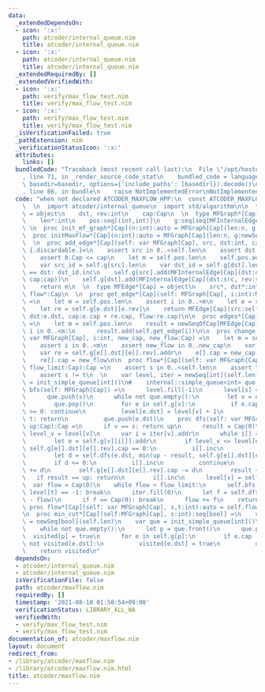 ```yaml
---
data:
  _extendedDependsOn:
  - icon: ':x:'
    path: atcoder/internal_queue.nim
    title: atcoder/internal_queue.nim
  - icon: ':x:'
    path: atcoder/internal_queue.nim
    title: atcoder/internal_queue.nim
  _extendedRequiredBy: []
  _extendedVerifiedWith:
  - icon: ':x:'
    path: verify/max_flow_test.nim
    title: verify/max_flow_test.nim
  - icon: ':x:'
    path: verify/max_flow_test.nim
    title: verify/max_flow_test.nim
  _isVerificationFailed: true
  _pathExtension: nim
  _verificationStatusIcon: ':x:'
  attributes:
    links: []
  bundledCode: "Traceback (most recent call last):\n  File \"/opt/hostedtoolcache/Python/3.10.1/x64/lib/python3.10/site-packages/onlinejudge_verify/documentation/build.py\"\
    , line 71, in _render_source_code_stat\n    bundled_code = language.bundle(stat.path,\
    \ basedir=basedir, options={'include_paths': [basedir]}).decode()\n  File \"/opt/hostedtoolcache/Python/3.10.1/x64/lib/python3.10/site-packages/onlinejudge_verify/languages/nim.py\"\
    , line 86, in bundle\n    raise NotImplementedError\nNotImplementedError\n"
  code: "when not declared ATCODER_MAXFLOW_HPP:\n  const ATCODER_MAXFLOW_HPP* = 1\n\
    \  \n  import atcoder/internal_queue\n  import std/algorithm\n\n  type MFInternalEdge[Cap]\
    \ = object\n    dst, rev:int\n    cap:Cap\n  \n  type MFGraph*[Cap] = object\n\
    \    len*:int\n    pos:seq[(int,int)]\n    g:seq[seq[MFInternalEdge[Cap]]]\n \
    \ \n  proc init_mf_graph*[Cap](n:int):auto = MFGraph[Cap](len:n, g:newSeq[seq[MFInternalEdge[Cap]]](n))\n\
    \  proc initMaxFlow*[Cap](n:int):auto = MFGraph[Cap](len:n, g:newSeq[seq[MFInternalEdge[Cap]]](n))\n\
    \  \n  proc add_edge*[Cap](self: var MFGraph[Cap], src, dst:int, cap:Cap):int\
    \ {.discardable.}=\n    assert src in 0..<self.len\n    assert dst in 0..<self.len\n\
    \    assert 0.Cap <= cap\n    let m = self.pos.len\n    self.pos.add((src, self.g[src].len))\n\
    \    var src_id = self.g[src].len\n    var dst_id = self.g[dst].len\n    if src\
    \ == dst: dst_id.inc\n    self.g[src].add(MFInternalEdge[Cap](dst:dst, rev:dst_id,\
    \ cap:cap))\n    self.g[dst].add(MFInternalEdge[Cap](dst:src, rev:src_id, cap:0))\n\
    \    return m\n  \n  type MFEdge*[Cap] = object\n    src*, dst*:int\n    cap*,\
    \ flow*:Cap\n  \n  proc get_edge*[Cap](self: MFGraph[Cap], i:int):MFEdge[Cap]\
    \ =\n    let m = self.pos.len\n    assert i in 0..<m\n    let e = self.g[self.pos[i][0]][self.pos[i][1]]\n\
    \    let re = self.g[e.dst][e.rev]\n    return MFEdge[Cap](src:self.pos[i][0],\
    \ dst:e.dst, cap:e.cap + re.cap, flow:re.cap)\n\n  proc edges*[Cap](self: MFGraph[Cap]):seq[MFEdge[Cap]]\
    \ =\n    let m = self.pos.len\n    result = newSeqOfCap[MFEdge[Cap]](m)\n    for\
    \ i in 0..<m:\n      result.add(self.get_edge(i))\n\n  proc change_edge*[Cap](self:\
    \ var MFGraph[Cap], i:int, new_cap, new_flow:Cap) =\n    let m = self.pos.len\n\
    \    assert i in 0..<m\n    assert new_flow in 0..new_cap\n    var e = self.g[self.pos[i][0]][self.pos[i][1]].addr\n\
    \    var re = self.g[e[].dst][e[].rev].addr\n    e[].cap = new_cap - new_flow\n\
    \    re[].cap = new_flow\n\n  proc flow*[Cap](self: var MFGraph[Cap], s, t:int,\
    \ flow_limit:Cap):Cap =\n    assert s in 0..<self.len\n    assert t in 0..<self.len\n\
    \    assert s != t\n  \n    var level, iter = newSeq[int](self.len)\n    var que\
    \ = init_simple_queue[int]()\n#    internal::simple_queue<int> que;\n  \n    proc\
    \ bfs(self: MFGraph[Cap]) =\n      level.fill(-1)\n      level[s] = 0\n      que.clear()\n\
    \      que.push(s)\n      while not que.empty():\n        let v = que.front()\n\
    \        que.pop()\n        for e in self.g[v]:\n          if e.cap == 0 or level[e.dst]\
    \ >= 0: continue\n          level[e.dst] = level[v] + 1\n          if e.dst ==\
    \ t: return\n          que.push(e.dst)\n    proc dfs(self: var MFGraph[Cap], v:int,\
    \ up:Cap):Cap =\n      if v == s: return up\n      result = Cap(0)\n      let\
    \ level_v = level[v]\n      var i = iter[v].addr\n      while i[] < self.g[v].len:\n\
    \        let e = self.g[v][i[]].addr\n        if level_v <= level[e[].dst] or\
    \ self.g[e[].dst][e[].rev].cap == 0:\n          i[].inc\n          continue\n\
    \        let d = self.dfs(e.dst, min(up - result, self.g[e[].dst][e[].rev].cap))\n\
    \        if d <= 0:\n          i[].inc\n          continue\n        self.g[v][i[]].cap\
    \ += d\n        self.g[e[].dst][e[].rev].cap -= d\n        result += d\n     \
    \   if result == up: return\n        i[].inc\n      level[v] = self.len\n\n  \
    \  var flow = Cap(0)\n    while flow < flow_limit:\n      self.bfs()\n      if\
    \ level[t] == -1: break\n      iter.fill(0)\n      let f = self.dfs(t, flow_limit\
    \ - flow)\n      if f == Cap(0): break\n      flow += f\n    return flow\n\n \
    \ proc flow*[Cap](self: var MFGraph[Cap], s,t:int):auto = self.flow(s, t, Cap.high)\n\
    \n  proc min_cut*[Cap](self:MFGraph[Cap], s:int):seq[bool] =\n    var visited\
    \ = newSeq[bool](self.len)\n    var que = init_simple_queue[int]()\n    que.push(s)\n\
    \    while not que.empty():\n      let p = que.front()\n      que.pop()\n    \
    \  visited[p] = true\n      for e in self.g[p]:\n        if e.cap != Cap(0) and\
    \ not visited[e.dst]:\n          visited[e.dst] = true\n          que.push(e.dst)\n\
    \    return visited\n"
  dependsOn:
  - atcoder/internal_queue.nim
  - atcoder/internal_queue.nim
  isVerificationFile: false
  path: atcoder/maxflow.nim
  requiredBy: []
  timestamp: '2021-08-18 01:50:54+09:00'
  verificationStatus: LIBRARY_ALL_WA
  verifiedWith:
  - verify/max_flow_test.nim
  - verify/max_flow_test.nim
documentation_of: atcoder/maxflow.nim
layout: document
redirect_from:
- /library/atcoder/maxflow.nim
- /library/atcoder/maxflow.nim.html
title: atcoder/maxflow.nim
---
```

